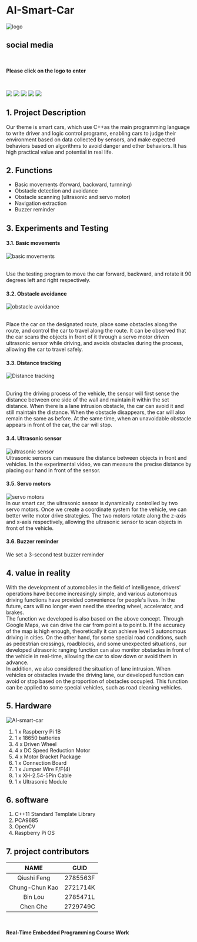 # AI-Smart-Car
![logo](sample-images/logo.png)

## social media
<br/>
<p align="center">

 **Please click on the logo to enter**
</p>
<br/>
<p align="center">

[<img src="https://raw.githubusercontent.com/dxc4598/AI-Smart-Car/Documentation/sample-images/youtube.png">](https://www.youtube.com/@binlou)
[<img src="https://raw.githubusercontent.com/dxc4598/AI-Smart-Car/Documentation/sample-images/tiktok.png">](https://www.tiktok.com/@binlou60?lang=en)
[<img src="https://raw.githubusercontent.com/dxc4598/AI-Smart-Car/Documentation/sample-images/twitter.png">](https://twitter.com/loubin93)
[<img src="https://raw.githubusercontent.com/dxc4598/AI-Smart-Car/Documentation/sample-images/instagram.png">](https://instagram.com/loubin932023?igshid=YmMyMTA2M2Y=)
[<img src="https://raw.githubusercontent.com/dxc4598/AI-Smart-Car/Documentation/sample-images/facebook.png">](https://www.facebook.com/profile.php?id=100091780276237)
</p>

## 1. Project Description
Our theme is smart cars, which use C++as the main programming language to write driver and logic control programs, enabling cars to judge their environment based on data collected by sensors, and make expected behaviors based on algorithms to avoid danger and other behaviors. It has high practical value and potential in real life.

## 2. Functions
- Basic movements (forward, backward, turnning)
- Obstacle detection and avoidance
- Obstacle scanning (ultrasonic and servo motor)
- Navigation extraction
- Buzzer reminder

## 3. Experiments and Testing
#### 3.1. Basic movements
<p align="center">

 ![basic movements](sample-images/mobility.png)
</p>
<br/>
Use the testing program to move the car forward, backward, and rotate it 90 degrees left and right respectively.

#### 3.2. Obstacle avoidance
<p align="center">

 ![obstacle avoidance](sample-images/obstacle.png)
</p>
<br/>
Place the car on the designated route, place some obstacles along the route, and control the car to travel along the route. It can be observed that the car scans the objects in front of it through a servo motor driven ultrasonic sensor while driving, and avoids obstacles during the process, allowing the car to travel safely.

#### 3.3. Distance tracking
<p align="center">

 ![Distance tracking](sample-images/distance.png)
</p>
<br/>
During the driving process of the vehicle, the sensor will first sense the distance between one side of the wall and maintain it within the set distance. When there is a lane intrusion obstacle, the car can avoid it and still maintain the distance. When the obstacle disappears, the car will also remain the same as before. At the same time, when an unavoidable obstacle appears in front of the car, the car will stop.

#### 3.4. Ultrasonic sensor
<p align="center">

 ![ultrasonic sensor](sample-images/ultrasonic.png)
<br/>
Ultrasonic sensors can measure the distance between objects in front and vehicles. In the experimental video, we can measure the precise distance by placing our hand in front of the sensor.

#### 3.5. Servo motors
<p align="center">

 ![servo motors](sample-images/servo.png)
<br/>
In our smart car, the ultrasonic sensor is dynamically controlled by two servo motors. Once we create a coordinate system for the vehicle, we can better write motor drive strategies. The two motors rotate along the z-axis and x-axis respectively, allowing the ultrasonic sensor to scan objects in front of the vehicle.

#### 3.6. Buzzer reminder
We set a 3-second test buzzer reminder

## 4. value in reality
With the development of automobiles in the field of intelligence, drivers' operations have become increasingly simple, and various autonomous driving functions have provided convenience for people's lives. In the future, cars will no longer even need the steering wheel, accelerator, and brakes. 
<br/>
The function we developed is also based on the above concept. Through Google Maps, we can drive the car from point a to point b. If the accuracy of the map is high enough, theoretically it can achieve level 5 autonomous driving in cities. On the other hand, for some special road conditions, such as pedestrian crossings, roadblocks, and some unexpected situations, our developed ultrasonic ranging function can also monitor obstacles in front of the vehicle in real-time, allowing the car to slow down or avoid them in advance. 
<br/>
In addition, we also considered the situation of lane intrusion. When vehicles or obstacles invade the driving lane, our developed function can avoid or stop based on the proportion of obstacles occupied. This function can be applied to some special vehicles, such as road cleaning vehicles.

## 5. Hardware
![AI-smart-car](sample-images/Sample_car.jpg)
1. 1 x Raspberry Pi 1B
2. 1 x 18650 batteries
3. 4 x Driven Wheel
4. 4 x DC Speed Reduction Motor
5. 4 x Motor Bracket Package
6. 1 x Connection Board
7. 1 x Jumper Wire F/F(4)
8. 1 x XH-2.54-5Pin Cable
9. 1 x Ultrasonic Module

## 6. software
1. C++11 Standard Template Library
2. PCA9685
3. OpenCV
4. Raspberry Pi OS

## 7. project contributors
| NAME | GUID |
| :----: | :----: |
| Qiushi Feng | 2785563F |
| Chung-Chun Kao | 2721714K |
| Bin Lou | 2785471L |
| Chen Che | 2729749C |
<br/>

**Real-Time Embedded Programming Course Work**